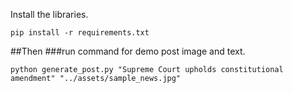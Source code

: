 Install the libraries.
```
pip install -r requirements.txt
```
##Then
###run command for demo post image and text.
```
python generate_post.py "Supreme Court upholds constitutional amendment" "../assets/sample_news.jpg"
```
